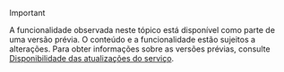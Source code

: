 > [!IMPORTANT]
> A funcionalidade observada neste tópico está disponível como parte de uma versão prévia. O conteúdo e a funcionalidade estão sujeitos a alterações. Para obter informações sobre as versões prévias, consulte [Disponibilidade das atualizações do serviço](https://docs.microsoft.com/dynamics365/unified-operations/fin-and-ops/get-started/public-preview-releases).
